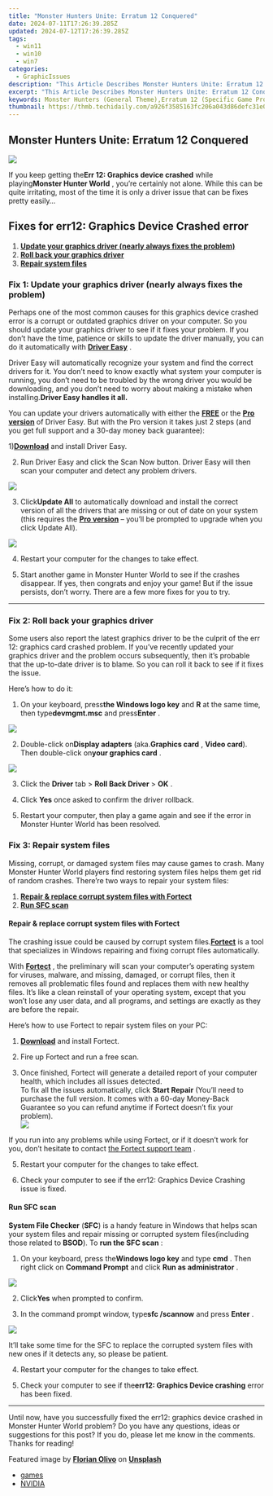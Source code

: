 ```yaml
---
title: "Monster Hunters Unite: Erratum 12 Conquered"
date: 2024-07-11T17:26:39.285Z
updated: 2024-07-12T17:26:39.285Z
tags:
  - win11
  - win10
  - win7
categories:
  - GraphicIssues
description: "This Article Describes Monster Hunters Unite: Erratum 12 Conquered"
excerpt: "This Article Describes Monster Hunters Unite: Erratum 12 Conquered"
keywords: Monster Hunters (General Theme),Erratum 12 (Specific Game Progress),Conquer (Action/Achievement),Adventure (General Interest),Monster Hunter Unite (Game Specific),Hunt (General Action Term),Epic Battles (Campaign/Thrill Factor)
thumbnail: https://thmb.techidaily.com/a926f3585163fc206a043d86defc31e04aa0b8209e0df21f919437f2401fbd1a.jpg
---
```


## Monster Hunters Unite: Erratum 12 Conquered

![](https://images.drivereasy.com/wp-content/uploads/2019/07/image-218.png)

 If you keep getting the**Err 12: Graphics device crashed** while playing**Monster Hunter World** , you’re certainly not alone. While this can be quite irritating, most of the time it is only a driver issue that can be fixes pretty easily…

## Fixes for err12: Graphics Device Crashed error

1. **[Update your graphics driver (nearly always fixes the problem)](#F1)**
2. **[Roll back your graphics driver](#F2)**
3. **[Repair system files](#RE)**

### Fix 1: Update your graphics driver (nearly always fixes the problem)

 Perhaps one of the most common causes for this graphics device crashed error is a corrupt or outdated graphics driver on your computer. So you should update your graphics driver to see if it fixes your problem. If you don’t have the time, patience or skills to update the driver manually, you can do it automatically with **[Driver Easy](https://tools.techidaily.com/drivereasy/download/)**  .

 Driver Easy will automatically recognize your system and find the correct drivers for it. You don’t need to know exactly what system your computer is running, you don’t need to be troubled by the wrong driver you would be downloading, and you don’t need to worry about making a mistake when installing.**Driver Easy handles it all.**

 You can update your drivers automatically with either the [**FREE**](https://tools.techidaily.com/drivereasy/download/) or the [**Pro version**](https://tools.techidaily.com/drivereasy/download/) of Driver Easy. But with the Pro version it takes just 2 steps (and you get full support and a 30-day money back guarantee):

 1)[**Download**](https://tools.techidaily.com/drivereasy/download/) and install Driver Easy.

 2) Run Driver Easy and click the Scan Now button. Driver Easy will then scan your computer and detect any problem drivers.

![](https://images.drivereasy.com/wp-content/uploads/2019/08/image-285.png)

 3) Click**Update All** to automatically download and install the correct version of all the drivers that are missing or out of date on your system (this requires the [**Pro version**](https://tools.techidaily.com/drivereasy/download/) – you’ll be prompted to upgrade when you click Update All).

![](https://images.drivereasy.com/wp-content/uploads/2019/08/image-283.png)

4) Restart your computer for the changes to take effect.

5) Start another game in Monster Hunter World to see if the crashes disappear. If yes, then congrats and enjoy your game! But if the issue persists, don’t worry. There are a few more fixes for you to try.

---

### Fix 2: Roll back your graphics driver

 Some users also report the latest graphics driver to be the culprit of the err 12: graphics card crashed problem. If you’ve recently updated your graphics driver and the problem occurs subsequently, then it’s probable that the up-to-date driver is to blame. So you can roll it back to see if it fixes the issue.

Here’s how to do it:

 1) On your keyboard, press**the Windows logo key** and **R**  at the same time, then type**devmgmt.msc** and press**Enter** .

![](https://images.drivereasy.com/wp-content/uploads/2019/07/image-215.png)

 2) Double-click on**Display adapters** (aka.**Graphics card** , **Video card**). Then double-click on**your graphics card** .

![](https://images.drivereasy.com/wp-content/uploads/2019/07/image-216.png)

 3) Click the **Driver** tab > **Roll Back Driver** \> **OK** .

 4) Click **Yes** once asked to confirm the driver rollback.

 5) Restart your computer, then play a game again and see if the error in Monster Hunter World has been resolved.

### Fix 3: Repair system files

 Missing, corrupt, or damaged system files may cause games to crash. Many Monster Hunter World players find restoring system files helps them get rid of random crashes. There’re two ways to repair your system files:

1. [**Repair & replace corrupt system files with Fortect**](#REIMAGE)
2. [**Run SFC scan**](#SFC)

#### Repair & replace corrupt system files with Fortect

 The crashing issue could be caused by corrupt system files.[**Fortect**](https://tools.techidaily.com/drivereasy/download/) is a tool that specializes in Windows repairing and fixing corrupt files automatically.

 With [](https://tools.techidaily.com/drivereasy/download/) **[Fortect](https://tools.techidaily.com/drivereasy/download/)**  , the preliminary will scan your computer’s operating system for viruses, malware, and missing, damaged, or corrupt files, then it removes all problematic files found and replaces them with new healthy files. It’s like a clean reinstall of your operating system, except that you won’t lose any user data, and all programs, and settings are exactly as they are before the repair.

Here’s how to use Fortect to repair system files on your PC:

 1) **[Download](https://tools.techidaily.com/drivereasy/download/)** [](https://tools.techidaily.com/drivereasy/download/) and install Fortect.

 2) Fire up Fortect and run a free scan.

 3) Once finished, Fortect will generate a detailed report of your computer health, which includes all issues detected.  
 To fix all the issues automatically, click **Start Repair** (You’ll need to purchase the full version. It comes with a 60-day Money-Back Guarantee so you can refund anytime if Fortect doesn’t fix your problem).  
![](https://images.drivereasy.com/wp-content/uploads/2023/07/fortectstartrepair.png)

 If you run into any problems while using Fortect, or if it doesn’t work for you, don’t hesitate to contact [](https://tools.techidaily.com/drivereasy/download/) [the Fortect support team](https://www.fortect.com/support/) .

5) Restart your computer for the changes to take effect.

6) Check your computer to see if the err12: Graphics Device Crashing issue is fixed.  

#### Run SFC scan

**System File Checker** (**SFC**) is a handy feature in Windows that helps scan your system files and repair missing or corrupted system files(including those related to **BSOD**). To **run the SFC scan** :

 1) On your keyboard, press the**Windows logo key**  and type **cmd** . Then right click on **Command Prompt** and click **Run as administrator** .

![](https://images.drivereasy.com/wp-content/uploads/2018/06/img_5b28ad73ad4a9.png)

 2) Click**Yes** when prompted to confirm.

 3) In the command prompt window, type**sfc /scannow** and press **Enter** .

![](https://images.drivereasy.com/wp-content/uploads/2018/06/img_5b28aee247664.jpg)

 It’ll take some time for the SFC to replace the corrupted system files with new ones if it detects any, so please be patient.

4) Restart your computer for the changes to take effect.

5) Check your computer to see if the**err12: Graphics Device crashing** error has been fixed.  

---

 Until now, have you successfully fixed the err12: graphics device crashed in Monster Hunter World problem? Do you have any questions, ideas or suggestions for this post? If you do, please let me know in the comments. Thanks for reading!

 Featured image by [**Florian Olivo**](https://unsplash.com/photos/Mf23RF8xArY)  on [**Unsplash**](https://unsplash.com/photos/Mf23RF8xArY)

* [games](https://tools.techidaily.com/drivereasy/download/)
* [NVIDIA](https://tools.techidaily.com/drivereasy/download/)

<ins class="adsbygoogle"
     style="display:block"
     data-ad-format="autorelaxed"
     data-ad-client="ca-pub-7571918770474297"
     data-ad-slot="1223367746"></ins>



<ins class="adsbygoogle"
     style="display:block"
     data-ad-client="ca-pub-7571918770474297"
     data-ad-slot="8358498916"
     data-ad-format="auto"
     data-full-width-responsive="true"></ins>




